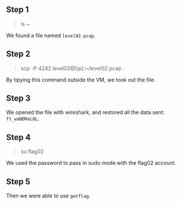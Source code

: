 ## Step 1
> ls ~

We found a file named ``level02.pcap``.

## Step 2
> scp -P 4242 level02@[ip]:~/level02.pcap .

By tipying this command outside the VM, we took out the file.

## Step 3
We opened the file with wireshark, and restored all the data sent: ``ft_waNDReL0L``.

## Step 4
> su flag02

We used the password to pass in sudo mode with the flag02 account.

## Step 5
Then we were able to use ``getflag``.
